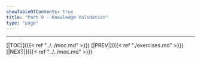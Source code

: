 ```yaml
---
showTableOfContents: true
title: "Part 9 - Knowledge Validation"
type: "page"
---
```



---
[|TOC|]({{< ref "../../moc.md" >}})
[|PREV|]({{< ref "./exercises.md" >}})
[|NEXT|]({{< ref "../../moc.md" >}})

